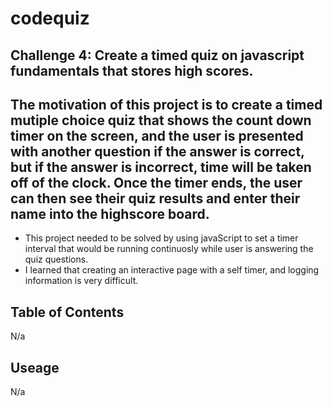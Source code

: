 # codequiz
## Challenge 4: Create a timed quiz on javascript fundamentals that stores high scores. 
## The motivation of this project is to create a timed mutiple choice quiz that shows the count down timer on the screen, and the user is presented with another question if the answer is correct, but if the answer is incorrect, time will be taken off of the clock. Once the timer ends, the user can then see their quiz results and enter their name into the highscore board. 
- This project needed to be solved by using javaScript to set a timer interval that would be running continuosly while user is answering the quiz questions. 
- I learned that creating an interactive page with a self timer, and logging information is very difficult.
## Table of Contents 
N/a

## Useage 
N/a


